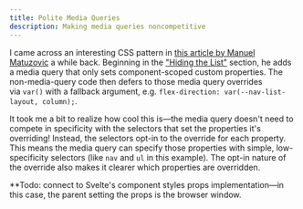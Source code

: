 ```yaml
---
title: Polite Media Queries
description: Making media queries noncompetitive
---
```

I came across an interesting CSS pattern in [this article by Manuel Matuzovic](https://web.dev/articles/website-navigation) a while back. Beginning in the ["Hiding the List"](https://web.dev/articles/website-navigation#hiding_the_list) section, he adds a media query that only sets component-scoped custom properties. The non-media-query code then defers to those media query overrides via `var()` with a fallback argument, e.g. `flex-direction: var(--nav-list-layout, column);`.

It took me a bit to realize how cool this is—the media query doesn't need to compete in specificity with the selectors that set the properties it's overriding! Instead, the selectors opt-in to the override for each property. This means the media query can specify those properties with simple, low-specificity selectors (like `nav` and `ul` in this example). The opt-in nature of the override also makes it clearer which properties are overridden.

**Todo: connect to Svelte's component styles props implementation—in this case, the parent setting the props is the browser window.